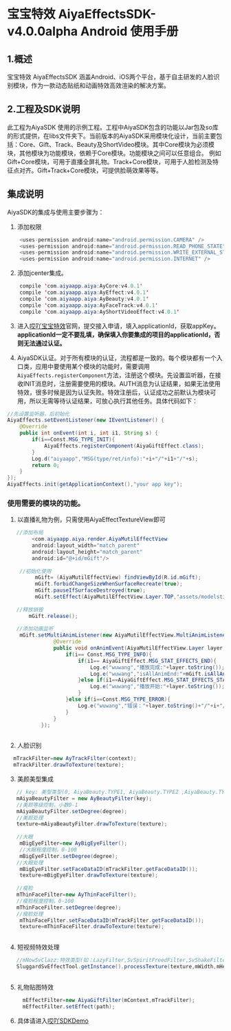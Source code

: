 # 宝宝特效 AiyaEffectsSDK-v4.0.0alpha Android 使用手册 

## 1.概述
宝宝特效 AiyaEffectsSDK 涵盖Android、iOS两个平台，基于自主研发的人脸识别模块，作为一款动态贴纸和动画特效高效渲染的解决方案。

## 2.工程及SDK说明
此工程为AiyaSDK 使用的示例工程。工程中AiyaSDK包含的功能以Jar包及so库的形式提供，在libs文件夹下。当前版本的AiyaSDK采用模块化设计，当前主要包括：Core、Gift、Track、Beauty及ShortVideo模块。其中Core模块为必须模块，其他模块为功能模块，依赖于Core模块。功能模块之间可以任意组合。
例如Gift+Core模块，可用于直播全屏礼物。Track+Core模块，可用于人脸检测及特征点对齐。Gift+Track+Core模块，可提供脸萌效果等等。

## 集成说明
AiyaSDK的集成与使用主要步骤为：

1. 添加权限
```java
    <uses-permission android:name="android.permission.CAMERA" />
    <uses-permission android:name="android.permission.READ_PHONE_STATE" />
    <uses-permission android:name="android.permission.WRITE_EXTERNAL_STORAGE" />
    <uses-permission android:name="android.permission.INTERNET" />
```
2. 添加jcenter集成。
```java
    compile 'com.aiyaapp.aiya:AyCore:v4.0.1'
    compile 'com.aiyaapp.aiya:AyEffect:v4.0.1'
    compile 'com.aiyaapp.aiya:AyBeauty:v4.0.1'
    compile 'com.aiyaapp.aiya:AyFaceTrack:v4.0.1'
    compile 'com.aiyaapp.aiya:AyShortVideoEffect:v4.0.1'

```
3. 进入[哎吖宝宝特效](http://www.bbtexiao.com/site/free)官网，提交接入申请，填入applicationId，获取appKey。**applicationId一定不要乱填，确保填入你要集成的项目的applicationId，否则无法通过认证。**

4. AiyaSDK认证。对于所有模块的认证，流程都是一致的。每个模块都有一个入口类，应用中要使用某个模块的功能时，需要调用`AiyaEffects.registerComponent`方法，注册这个模块。先设置监听器，在接收INIT消息时，注册需要使用的模块。AUTH消息为认证结果，如果无法使用特效，很多时候是因为认证失败。特效注册后，认证成功之前默认为模块可用，所以无需等待认证结果，可放心执行其他任务。具体代码如下：
```java
//先设置监听器，后初始化
AiyaEffects.setEventListener(new IEventListener() {
    @Override
    public int onEvent(int i, int i1, String s) {
        if(i==Const.MSG_TYPE_INIT){
            AiyaEffects.registerComponent(AiyaGiftEffect.class);
        }
        Log.d("aiyaapp","MSG(type/ret/info):"+i+"/"+i1+"/"+s);
        return 0;
    }
});
AiyaEffects.init(getApplicationContext(),"your app key");
```
### 使用需要的模块的功能。
1. 以直播礼物为例，只需使用AiyaEffectTextureView即可
```java
   //添加布局
        <com.aiyaapp.aiya.render.AiyaMutilEffectView
        android:layout_width="match_parent"
        android:layout_height="match_parent"
        android:id="@+id/mGift"/>
       
    //初始化使用
         mGift= (AiyaMutilEffectView) findViewById(R.id.mGift);
         mGift.forbidChangeSizeWhenSurfaceRecreate(true);
         mGift.pauseIfSurfaceDestroyed(true);
         mGift.setEffect(AiyaMutilEffectView.Layer.TOP,"assets/modelsticker/gaokongshiai/meta.json");
         
   //释放销毁
       mGift.release();
       
   //添加动画监听
    mGift.setMultiAnimListener(new AiyaMutilEffectView.MultiAnimListener() {
               @Override
               public void onAnimEvent(AiyaMutilEffectView.Layer layer, int i, int i1, String s) {
                   if(i== Const.MSG_TYPE_INFO){
                       if(i1== AiyaGiftEffect.MSG_STAT_EFFECTS_END){
                           Log.e("wuwang","播放完成:"+layer.toString());
                           Log.e("wuwang","isAllAnimEnd:"+mGift.isAllAnimEnd());
                       }else if(i1==AiyaGiftEffect.MSG_STAT_EFFECTS_START){
                           Log.e("wuwang","播放开始:"+layer.toString());
                       }
                   }else if(i==Const.MSG_TYPE_ERROR){
                       Log.e("wuwang","错误："+layer.toString()+"/"+i+"/"+i1+"/"+s);
                   }
               }
           });
        
 ```
 
2. 人脸识别

 ```java
   mTrackFilter=new AyTrackFilter(context);
   mTrackFilter.drawToTexture(texture);
 ```
    
3. 美颜美型集成
```java
   // key: 美型类型(0, AiyaBeauty.TYPE1, AiyaBeauty.TYPE2 ,AiyaBeauty.TYPE3)
   mAiyaBeautyFilter = new AyBeautyFilter(key);
   //美颜等级控制，小数0-1
   mAiyaBeautyFilter.setDegree(degree);
   //美颜处理
   texture=mAiyaBeautyFilter.drawToTexture(texture);
   
   //大眼
    mBigEyeFilter=new AyBigEyeFilter();
    //大眼程度控制，0-100
    mBigEyeFilter.setDegree(degree);
   //大眼处理
    mBigEyeFilter.setFaceDataID(mTrackFilter.getFaceDataID());
    texture=mBigEyeFilter.drawToTexture(texture);
    
   //瘦脸
   mThinFaceFilter=new AyThinFaceFilter();
   //瘦脸程度控制，0-100
   mThinFaceFilter.setDegree(degree);
   //瘦脸处理
    mThinFaceFilter.setFaceDataID(mTrackFilter.getFaceDataID());
    texture=mThinFaceFilter.drawToTexture(texture);
     
 ```
 
4. 短视频特效处理
```java
   //mNowSvClazz:特效类型(如：LazyFilter,SvSpiritFreedFilter,SvShakeFilter等)
   SluggardSvEffectTool.getInstance().processTexture(texture,mWidth,mHeight,mNowSvClazz);
       
```
5. 礼物贴图特效
```java
     mEffectFilter=new AiyaGiftFilter(mContext,mTrackFilter);
     mEffectFilter.setEffect(path);
```
  

6. 具体请进入[哎吖SDKDemo](https://github.com/aiyaapp/AiyaEffectsAndroid/tree/dev)